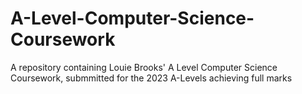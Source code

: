 # A-Level-Computer-Science-Coursework
A repository containing Louie Brooks' A Level Computer Science Coursework, submmitted for the 2023 A-Levels achieving full marks
